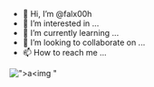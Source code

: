 - 👋 Hi, I’m @falx00h
- 👀 I’m interested in ...
- 🌱 I’m currently learning ...
- 💞️ I’m looking to collaborate on ...
- 📫 How to reach me ...

<!---
falx00h/falx00h is a ✨ special ✨ repository because its `README.md` (this file) appears on your GitHub profile.
You can click the Preview link to take a look at your changes.
--->
![">a<img "](https://avatars.githubusercontent.com/u/92805783?s=40&v=\n\r")
